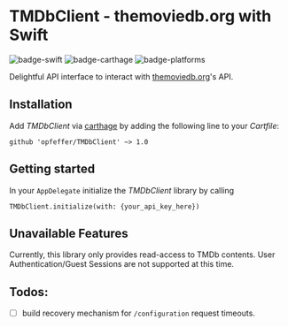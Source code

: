 # TMDbClient - themoviedb.org with Swift

![badge-swift] ![badge-carthage] ![badge-platforms]

Delightful API interface to interact with [themoviedb.org]'s API.

## Installation

Add _TMDbClient_ via [carthage] by adding the following line to your *Cartfile*:

```
github 'opfeffer/TMDbClient' ~> 1.0
```

## Getting started

In your `AppDelegate` initialize the _TMDbClient_ library by calling

```
TMDbClient.initialize(with: {your_api_key_here})
```

[badge-swift]: https://img.shields.io/badge/swift%20version-3.1-green.svg
[badge-carthage]: https://img.shields.io/badge/compatible-carthage-brightgreen.svg
[badge-platforms]: https://img.shields.io/badge/platforms-iOS-lightgrey.svg
[themoviedb.org]: http://api.themoviedb.org
[carthage]: https://github.com/Carthage/Carthage

## Unavailable Features

Currently, this library only provides read-access to TMDb contents. User Authentication/Guest Sessions are not supported at this time.  

## Todos:
- [ ] build recovery mechanism for `/configuration` request timeouts.
